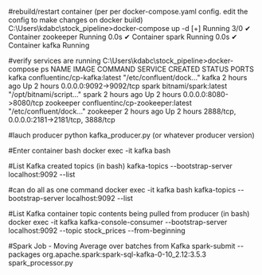 #rebuild/restart container (per per docker-compose.yaml config. edit the config to make changes on docker build)
C:\Users\kdabc\stock_pipeline>docker-compose up -d
[+] Running 3/0
 ✔ Container zookeeper  Running                                                                                                 0.0s
 ✔ Container spark      Running                                                                                                 0.0s
 ✔ Container kafka      Running   

#verify services are running
C:\Users\kdabc\stock_pipeline>docker-compose ps
NAME        IMAGE                              COMMAND                  SERVICE     CREATED       STATUS       PORTS
kafka       confluentinc/cp-kafka:latest       "/etc/confluent/dock…"   kafka       2 hours ago   Up 2 hours   0.0.0.0:9092->9092/tcp
spark       bitnami/spark:latest               "/opt/bitnami/script…"   spark       2 hours ago   Up 2 hours   0.0.0.0:8080->8080/tcp
zookeeper   confluentinc/cp-zookeeper:latest   "/etc/confluent/dock…"   zookeeper   2 hours ago   Up 2 hours   2888/tcp, 0.0.0.0:2181->2181/tcp, 3888/tcp

#lauch producer
python kafka_producer.py (or whatever producer version)

#Enter container bash
docker exec -it kafka bash

#List Kafka created topics (in bash)
kafka-topics --bootstrap-server localhost:9092 --list

#can do all as one command 
docker exec -it kafka bash kafka-topics --bootstrap-server localhost:9092 --list

#List Kafka container topic contents being pulled from producer (in bash)
docker exec -it kafka kafka-console-consumer --bootstrap-server localhost:9092 --topic stock_prices --from-beginning

#Spark Job - Moving Average over batches from Kafka
spark-submit --packages org.apache.spark:spark-sql-kafka-0-10_2.12:3.5.3 spark_processor.py
